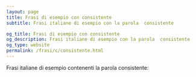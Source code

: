 ```yaml
---
layout: page
title: Frasi di esempio con consistente 
subtitle: Frasi italiane di esempio con la parola  consistente

og_title: Frasi di esempio con consistente 
og_description: Frasi italiane di esempio con la parola  consistente
og_type: website
permalink: /frasi/c/consistente.html
---
```


Frasi italiane di esempio contenenti la parola consistente:


